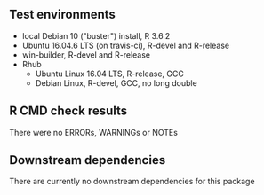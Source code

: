 ## Test environments
* local Debian 10 ("buster") install, R 3.6.2
* Ubuntu 16.04.6 LTS (on travis-ci), R-devel and R-release
* win-builder, R-devel and R-release
* Rhub
  - Ubuntu Linux 16.04 LTS, R-release, GCC
  - Debian Linux, R-devel, GCC, no long double


## R CMD check results
There were no ERRORs, WARNINGs or NOTEs

## Downstream dependencies
There are currently no downstream dependencies for this package
